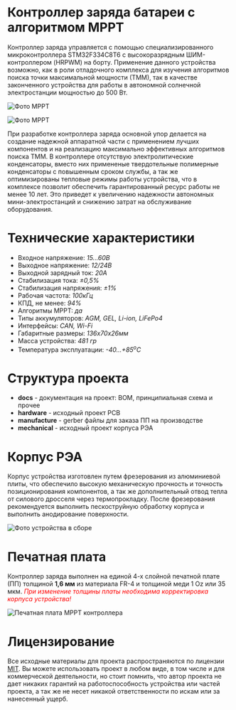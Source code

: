 # Контроллер заряда батареи с алгоритмом МРРТ

Контроллер заряда управляется с помощью специализированного микроконтроллера STM32F334C8T6 с высокоразрядным ШИМ-контроллером (HRPWM) на борту. Применение данного устройства возможно, как в роли отладочного комплекса для изучения алгоритмов поиска точки максимальной мощности (ТММ), так в качестве законченного устройства для работы в автономной солнечной электростанции мощностью до 500 Вт.

![Фото МРРТ](https://habrastorage.org/webt/oc/bp/el/ocbpeld2qowp2waf9jkiha76g74.jpeg)

>

![Фото МРРТ](https://habrastorage.org/webt/cs/g_/gp/csg_gpmgbpcenwr3dfon6lvfgie.jpeg)

При разработке контроллера заряда основной упор делается на создание надежной аппаратной части с применением лучших компонентов и на реализацию максимально эффективных алгоритмов поиска ТММ. В контроллере отсутствую электролитические конденсаторы, вместо них примененые твердотельные полимерные конденсаторы с повышенным сроком службы, а так же оптимизированы тепловые режимы работы устройства, что в комплексе позволит обеспечить гарантированный ресурс работы не менее 10 лет. Это приведет к увеличению надежности автономных мини-электростанций и снижению затрат на обслуживание оборудования.

# Технические характеристики

* Входное напряжение: *15...60В*
* Выходное напряжение: *12/24В*
* Выходной зарядный ток: *20А*
* Стабилизация тока: *±0,5%*
* Стабилизация напряжения: *±1%*
* Рабочая частота: *100кГц*
* КПД, не менее: *94%*
* Алгоритмы МРРТ: *да*
* Типы аккумуляторов: *AGM, GEL, Li-ion, LiFePo4*
* Интерфейсы: *CAN, Wi-Fi*
* Габаритные размеры: *136х70х26мм*
* Масса устройства: *481 гр*
* Температура эксплуатации: *-40...+85<sup>o</sup>C*

# Структура проекта

* **docs** - документация на проект: ВОМ, принципиальная схема и прочее
* **hardware** - исходный проект PCB
* **manufacture** - gerber файлы для заказа ПП на производстве
* **mechanical** - исходный проект корпуса РЭА

# Корпус РЭА

Корпус устройства изготовлен путем фрезерования из алюминиевой плиты, что обеспечило высокую механическую прочность и точность позиционирования компонентов, а так же дополнительный отвод тепла от силового дросселя через термопрокладку. После фрезерования рекомендуется выполнить пескоструйную обработку корпуса и выполнить анодирование поверхности.

![Фото устройства в сборе](https://habrastorage.org/webt/1t/si/-l/1tsi-lj-sr3lpwwghcgdmi4hw6c.jpeg)

# Печатная плата

Контроллер заряда выполнен на единой 4-х слойной печатной плате (ПП) толщиной **1,6 мм** из материала FR-4 и толщиной меди 1 Oz или 35 мкм. <font color="red">*При изменение толщины платы необходима корректировка корпуса устройства!*</font>

![Печатная плата МРРТ контроллера](https://habrastorage.org/webt/q2/ra/ah/q2raahoo0hgugohgff_qorjkaqi.jpeg)

# Лицензирование

Все исходные материалы для проекта распространяются по лицензии [MIT](./LICENSE "Описание лицензии"). Вы можете использовать проект в любом виде, в том числе и для коммерческой деятельности, но стоит помнить, что автор проекта не дает никаких гарантий на работоспособность устройства или частей проекта, а так же не несет никакой ответственности по искам или за нанесенный ущерб.
